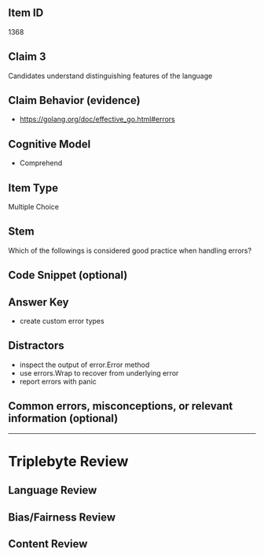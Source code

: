 ## Item ID
1368

## Claim 3

Candidates understand distinguishing features of the language

## Claim Behavior (evidence)

- https://golang.org/doc/effective_go.html#errors

## Cognitive Model

- Comprehend

## Item Type

Multiple Choice

## Stem

Which of the followings is considered good practice when handling errors?

## Code Snippet (optional)

## Answer Key

- create custom error types

## Distractors

- inspect the output of error.Error method
- use errors.Wrap to recover from underlying error
- report errors with panic

## Common errors, misconceptions, or relevant information (optional)

---

# Triplebyte Review

## Language Review

## Bias/Fairness Review

## Content Review
